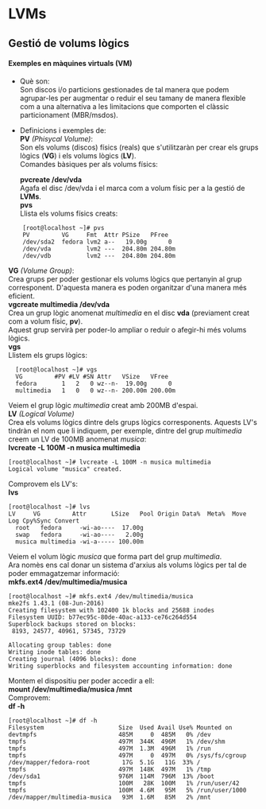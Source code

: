 # LVMs
## Gestió de volums lògics
#### Exemples en màquines virtuals (**VM**)  

* Què son:  
Son discos i/o particions gestionades de tal manera que podem agrupar-les per augmentar o reduir el seu tamany de manera flexible com a una alternativa a les limitacions que comporten el clàssic particionament (MBR/msdos).  
* Definicions i exemples de:  
**PV** *(Phisycal Volume)*:  
  Son els volums (discos) físics (reals) que s'utilitzaràn per crear els grups lògics (**VG**) i els volums lògics (**LV**).  
  Comandes bàsiques per als volums físics:  

  **pvcreate /dev/vda**  
    Agafa el disc /dev/vda i el marca com a volum físic per a la gestió de **LVMs**.  
  **pvs**  
    Llista els volums físics creats:  
```
    [root@localhost ~]# pvs  
    PV         VG     Fmt  Attr PSize   PFree  
    /dev/sda2  fedora lvm2 a--   19.00g      0  
    /dev/vda          lvm2 ---  204.80m 204.80m  
    /dev/vdb          lvm2 ---  204.80m 204.80m  
```
  **VG** *(Volume Group)*:  
  Crea grups per poder gestionar els volums lògics que pertanyin al grup corresponent. D'aquesta manera es poden organitzar d'una manera més eficient.  
  **vgcreate multimedia /dev/vda**  
  Crea un grup lògic anomenat *multimedia* en el disc **vda** (previament creat com a volum físic, **pv**).  
  Aquest grup servirà per poder-lo ampliar o reduir o afegir-hi més volums lògics.  
  **vgs**  
  Llistem els grups lògics:  
```
  [root@localhost ~]# vgs  
  VG         #PV #LV #SN Attr   VSize   VFree  
  fedora       1   2   0 wz--n-  19.00g      0  
  multimedia   1   0   0 wz--n- 200.00m 200.00m  
  ```
  Veiem el grup lògic *multimedia* creat amb 200MB d'espai.  
  **LV** *(Logical Volume)*  
  Crea els volums lògics dintre dels grups lògics corresponents. Aquests LV's tindràn el nom que li indiquem, per exemple, dintre del grup *multimedia* creem un LV de 100MB anomenat *musica*:  
**lvcreate -L 100M -n musica multimedia**  
```
[root@localhost ~]# lvcreate -L 100M -n musica multimedia  
Logical volume "musica" created.
```
Comprovem els LV's:  
**lvs**  
```
[root@localhost ~]# lvs  
LV     VG         Attr       LSize   Pool Origin Data%  Meta%  Move Log Cpy%Sync Convert  
  root   fedora     -wi-ao----  17.00g  
  swap   fedora     -wi-ao----   2.00g  
  musica multimedia -wi-a----- 100.00m
```
Veiem el volum lògic *musica* que forma part del grup *multimedia*.  
Ara nomès ens cal donar un sistema d'arxius als volums lògics per tal de poder emmagatzemar informació:  
**mkfs.ext4 /dev/multimedia/musica**  
```
[root@localhost ~]# mkfs.ext4 /dev/multimedia/musica  
mke2fs 1.43.1 (08-Jun-2016)  
Creating filesystem with 102400 1k blocks and 25688 inodes  
Filesystem UUID: b77ec95c-80de-40ac-a133-ce76c264d554  
Superblock backups stored on blocks:  
 8193, 24577, 40961, 57345, 73729  
 
Allocating group tables: done  
Writing inode tables: done  
Creating journal (4096 blocks): done  
Writing superblocks and filesystem accounting information: done
```
Montem el dispositiu per poder accedir a ell:  
**mount /dev/multimedia/musica /mnt**  
Comprovem:  
**df -h**  
```
[root@localhost ~]# df -h
Filesystem                     Size  Used Avail Use% Mounted on
devtmpfs                       485M     0  485M   0% /dev
tmpfs                          497M  344K  496M   1% /dev/shm
tmpfs                          497M  1.3M  496M   1% /run
tmpfs                          497M     0  497M   0% /sys/fs/cgroup
/dev/mapper/fedora-root         17G  5.1G   11G  33% /
tmpfs                          497M  148K  497M   1% /tmp
/dev/sda1                      976M  114M  796M  13% /boot
tmpfs                          100M   28K  100M   1% /run/user/42
tmpfs                          100M  4.6M   95M   5% /run/user/1000
/dev/mapper/multimedia-musica   93M  1.6M   85M   2% /mnt
```
